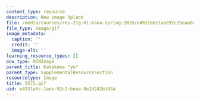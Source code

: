 ```yaml
---
content_type: resource
description: New image Uplaod
file: /media/courses/res-21g-01-kana-spring-2010/e4931a6c1aee92c2beaa8e2d242b343a_0572.gif
file_type: image/gif
image_metadata:
  caption: ''
  credit: ''
  image-alt: ''
learning_resource_types: []
ocw_type: OCWImage
parent_title: Katakana "yo"
parent_type: SupplementalResourceSection
resourcetype: Image
title: 0572.gif
uid: e4931a6c-1aee-92c2-beaa-8e2d242b343a
---
```

